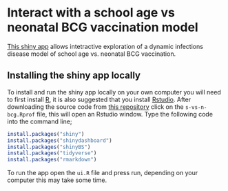 
<!-- README.md is generated from README.Rmd. Please edit that file -->
Interact with a school age vs neonatal BCG vaccination model
============================================================

[This shiny app](http://seabbs.co.uk/shiny/interect-school-vs-neonatal-bcg) allows intetractive exploration of a dynamic infections disease model of school age vs. neonatal BCG vaccination.

Installing the shiny app locally
--------------------------------

To install and run the shiny app locally on your own computer you will need to first install [R](https://www.r-project.org/), it is also suggested that you install [Rstudio](https://www.rstudio.com/products/rstudio/download/). After downloading the source code from [this repository](https://www.github.com/seabbs/interact-school-vs-neonatal-bcg) click on the `s-vs-n-bcg.Rprof` file, this will open an Rstudio window. Type the following code into the command line;

``` r
install.packages("shiny")
install.packages("shinydashboard")
install.packages("shinyBS")
install.packages("tidyverse")
install.packages("rmarkdown")
```

To run the app open the `ui.R` file and press run, depending on your computer this may take some time.

